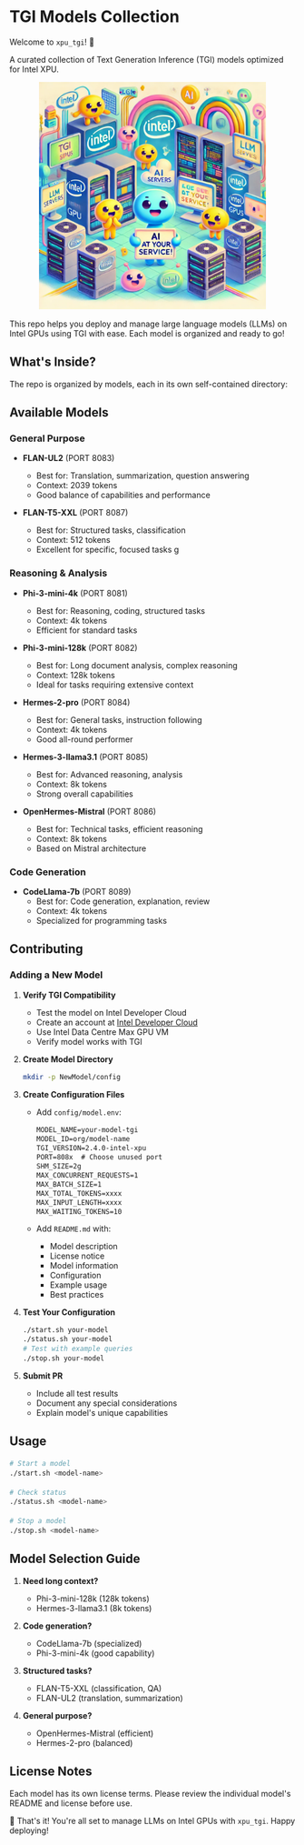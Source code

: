 # TGI Models Collection

Welcome to `xpu_tgi`! 🚀  

A curated collection of Text Generation Inference (TGI) models optimized for Intel XPU.

<div align="center">
<img src="./hi_tgi.jpg" alt="TGI LLM Servers" width="400"/>
</div>

This repo helps you deploy and manage large language models (LLMs) on Intel GPUs using TGI with ease. Each model is organized and ready to go!

## What's Inside?

The repo is organized by models, each in its own self-contained directory:

## Available Models

### General Purpose
- **FLAN-UL2** (PORT 8083)
  - Best for: Translation, summarization, question answering
  - Context: 2039 tokens
  - Good balance of capabilities and performance

- **FLAN-T5-XXL** (PORT 8087)
  - Best for: Structured tasks, classification
  - Context: 512 tokens
  - Excellent for specific, focused tasks
g
### Reasoning & Analysis
- **Phi-3-mini-4k** (PORT 8081)
  - Best for: Reasoning, coding, structured tasks
  - Context: 4k tokens
  - Efficient for standard tasks

- **Phi-3-mini-128k** (PORT 8082)
  - Best for: Long document analysis, complex reasoning
  - Context: 128k tokens
  - Ideal for tasks requiring extensive context

- **Hermes-2-pro** (PORT 8084)
  - Best for: General tasks, instruction following
  - Context: 4k tokens
  - Good all-round performer

- **Hermes-3-llama3.1** (PORT 8085)
  - Best for: Advanced reasoning, analysis
  - Context: 8k tokens
  - Strong overall capabilities

- **OpenHermes-Mistral** (PORT 8086)
  - Best for: Technical tasks, efficient reasoning
  - Context: 8k tokens
  - Based on Mistral architecture

### Code Generation
- **CodeLlama-7b** (PORT 8089)
  - Best for: Code generation, explanation, review
  - Context: 4k tokens
  - Specialized for programming tasks

## Contributing

### Adding a New Model

1. **Verify TGI Compatibility**
   - Test the model on Intel Developer Cloud
   - Create an account at [Intel Developer Cloud](https://cloud.intel.com)
   - Use Intel Data Centre Max GPU VM
   - Verify model works with TGI

2. **Create Model Directory**
   ```bash
   mkdir -p NewModel/config
   ```

3. **Create Configuration Files**
   - Add `config/model.env`:
     ```env
     MODEL_NAME=your-model-tgi
     MODEL_ID=org/model-name
     TGI_VERSION=2.4.0-intel-xpu
     PORT=808x  # Choose unused port
     SHM_SIZE=2g
     MAX_CONCURRENT_REQUESTS=1
     MAX_BATCH_SIZE=1
     MAX_TOTAL_TOKENS=xxxx
     MAX_INPUT_LENGTH=xxxx
     MAX_WAITING_TOKENS=10
     ```

   - Add `README.md` with:
     - Model description
     - License notice
     - Model information
     - Configuration
     - Example usage
     - Best practices

4. **Test Your Configuration**
   ```bash
   ./start.sh your-model
   ./status.sh your-model
   # Test with example queries
   ./stop.sh your-model
   ```

5. **Submit PR**
   - Include all test results
   - Document any special considerations
   - Explain model's unique capabilities

## Usage

```bash
# Start a model
./start.sh <model-name>

# Check status
./status.sh <model-name>

# Stop a model
./stop.sh <model-name>
```

## Model Selection Guide

1. **Need long context?**
   - Phi-3-mini-128k (128k tokens)
   - Hermes-3-llama3.1 (8k tokens)

2. **Code generation?**
   - CodeLlama-7b (specialized)
   - Phi-3-mini-4k (good capability)

3. **Structured tasks?**
   - FLAN-T5-XXL (classification, QA)
   - FLAN-UL2 (translation, summarization)

4. **General purpose?**
   - OpenHermes-Mistral (efficient)
   - Hermes-2-pro (balanced)

## License Notes

Each model has its own license terms. Please review the individual model's README and license before use.

🎉 That's it! You're all set to manage LLMs on Intel GPUs with `xpu_tgi`. Happy deploying!

